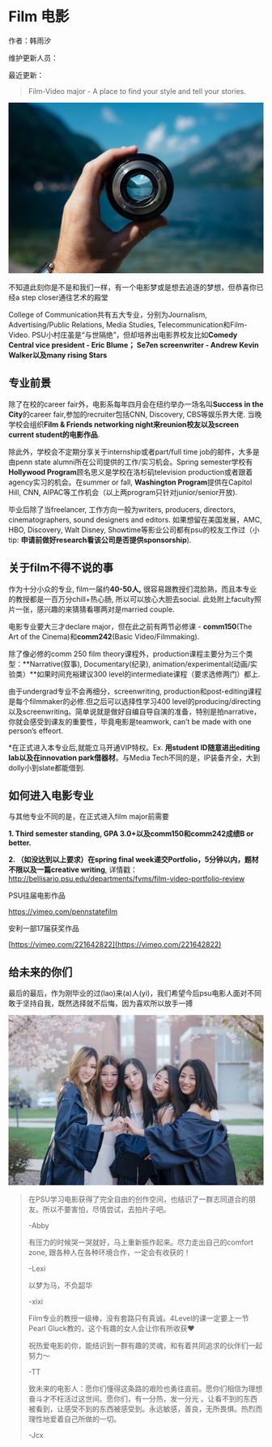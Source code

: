 # Film 电影

作者：韩雨汐

维护更新人员：

最近更新：

> Film-Video major - A place to find your style and tell your stories.

![](.gitbook/assets/film.jpeg)

不知道此刻你是不是和我们一样，有一个电影梦或是想去追逐的梦想，但恭喜你已经a step closer通往艺术的殿堂

College of Communication共有五大专业，分别为Journalism, Advertising/Public Relations, Media Studies, Telecommunication和Film-Video. PSU小村庄虽是“与世隔绝”，但却培养出电影界校友比如**Comedy Central vice president - Eric Blume； Se7en screenwriter - Andrew Kevin Walker以及many rising Stars**

## **专业前景**

除了在校的career fair外，电影系每年四月会在纽约举办一场名叫**Success in the City**的career fair,参加的recruiter包括CNN, Discovery, CBS等娱乐界大佬. 当晚学校会组织**Film & Friends networking night来reunion校友以及screen current student的电影作品**.

除此外，学校会不定期分享关于internship或者part/full time job的邮件，大多是由penn state alumni所在公司提供的工作/实习机会。Spring semester学校有**Hollywood Program**顾名思义是学校在洛杉矶television production或者跟着agency实习的机会。在summer or fall, **Washington Program**提供在Capitol Hill, CNN, AIPAC等工作机会（以上两program只针对junior/senior开放\).

毕业后除了当freelancer, 工作方向一般为writers, producers, directors, cinematographers, sound designers and editors. 如果想留在美国发展，AMC, HBO, Discovery, Walt Disney, Showtime等影业公司都有psu的校友工作过（小tip: **申请前做好research看该公司是否提供sponsorship**\).

## **关于film不得不说的事**

作为十分小众的专业, film一届约**40-50人,** 很容易跟教授们混脸熟，而且本专业的教授都是一百万分chill+热心肠, 所以可以放心大胆去social. 此处附上faculty照片一张，感兴趣的来猜猜看哪两对是married couple.

电影专业要大三才declare major，但在此之前有两节必修课 - **comm150**\(The Art of the Cinema\)和**comm242**\(Basic Video/Filmmaking\).

除了像必修的comm 250 film theory课程外，production课程主要分为三个类型：**Narrative\(叙事\), Documentary\(纪录\), animation/experimental\(动画/实验类）**如果时间充裕建议300 level的intermediate课程（要求选修两门）都上.

由于undergrad专业不会再细分，screenwriting, production和post-editing课程是每个filmmaker的必修.但之后可以选择性学习400 level的producing/directing以及screenwriting。简单说就是做好自编自导自演的准备，特别是拍narrative，你就会感受到课友的重要性，毕竟电影是teamwork, can’t be made with one person’s effeort.

\*在正式进入本专业后,就能立马开通VIP特权。Ex. **用student ID随意进出editing lab以及在innovation park借器材**。与Media Tech不同的是，IP装备齐全，大到dolly小到slate都能借到.

## **如何进入电影专业**

与其他专业不同的是，在正式进入film major前需要

**1. Third semester standing, GPA 3.0+以及comm150和comm242成绩B or better.**  

**2. （如没达到以上要求）在spring final week递交Portfolio，5分钟以内，题材不限以及一篇creative writing**, 详情戳：http://bellisario.psu.edu/departments/fvms/film-video-portfolio-review

PSU往届电影作品

[https://vimeo.com/pennstatefilm  
](https://vimeo.com/pennstatefilm)

安利一部17届获奖作品

[https://vimeo.com/221642822](https://vimeo.com/221642822)

## 给未来的你们

最后的最后，作为刚毕业的过\(lao\)来\(a\)人\(yi\)，我们希望今后psu电影人面对不同敢于坚持自我，既然选择就不后悔，因为喜欢所以放手一搏

![](.gitbook/assets/film2.jpeg)

> 在PSU学习电影获得了完全自由的创作空间，也结识了一群志同道合的朋友。所以不要害怕，尽情尝试，去拍片子吧。
>
> -Abby
>
> 有压力的时候哭一哭就好，马上重新振作起来。尽力走出自己的comfort zone, 跟各种人在各种环境合作，一定会有收获的！
>
> -Lexi
>
> 以梦为马，不负韶华
>
> -xixi
>
> Film专业的教授一级棒，没有套路只有真诚。4Level的课一定要上一节Pearl Gluck教的，这个有趣的女人会让你有所收获❤️
>
> 祝热爱电影的你，能结识到一群有趣的灵魂，和有着共同追求的伙伴们一起努力～
>
> -TT
>
> 致未来的电影人：愿你们懂得这条路的艰险也勇往直前。愿你们相信为理想奋斗才不枉活过这世间。愿你们，有一分热，发一分光 。让看不到的东西被看到，让感受不到的东西被感受到。永远敏感，善良，无所畏惧。热烈而理性地爱着自己所做的一切。
>
> -Jcx



